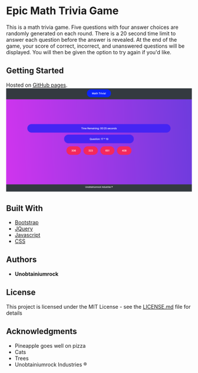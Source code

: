 # Epic Math Trivia Game

This is a math trivia game. Five questions with four answer choices are randomly generated on each round. There is a 20 second time limit to answer each question before the answer is revealed. At the end of the game, your score of correct, incorrect, and unanswered questions will be displayed. You will then be given the option to try again if you'd like.

## Getting Started

Hosted on [GitHub pages](https://unobtainiumrock.github.io/unit-4-game-without-hw-materials-/).
![Epic Math Trivia](./assets/images/math-trivia.png "Epic Math Trivia")

## Built With

* [Bootstrap](https://getbootstrap.com/docs/4.0/getting-started/introduction/)
* [JQuery](http://jquery.com/)
* [Javascript](https://eloquentjavascript.net/)
* [CSS](https://css-tricks.com/)


## Authors

* **Unobtainiumrock**

## License

This project is licensed under the MIT License - see the [LICENSE.md](LICENSE.md) file for details

## Acknowledgments

* Pineapple goes well on pizza
* Cats
* Trees
* Unobtainiumrock Industries ®

